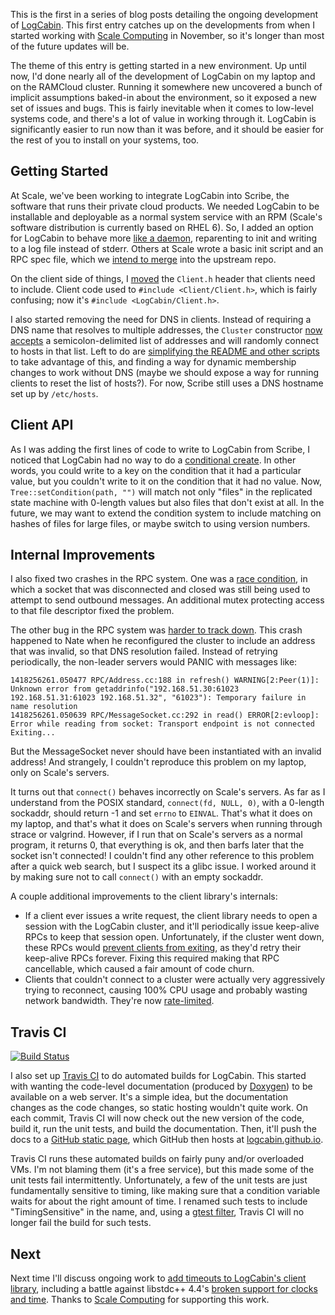 This is the first in a series of blog posts detailing the ongoing development
of [LogCabin](https://github.com/logcabin/logcabin). This first entry catches
up on the developments from when I started working with [Scale
Computing](http://www.scalecomputing.com) in November, so it's longer than most
of the future updates will be.

The theme of this entry is getting started in a new environment. Up until now,
I'd done nearly all of the development of LogCabin on my laptop and on the
RAMCloud cluster. Running it somewhere new uncovered a bunch of implicit
assumptions baked-in about the environment, so it exposed a new set of issues
and bugs. This is fairly inevitable when it comes to low-level systems code,
and there's a lot of value in working through it. LogCabin is significantly
easier to run now than it was before, and it should be easier for the rest of
you to install on your systems, too.

Getting Started
---------------

At Scale, we've been working to integrate LogCabin into Scribe, the software
that runs their private cloud products. We needed LogCabin to be installable
and deployable as a normal system service with an RPM (Scale's software
distribution is currently based on RHEL 6). So, I added an option for LogCabin
to behave more [like a daemon](https://github.com/logcabin/logcabin/issues/65),
reparenting to init and writing to a log file instead of stderr. Others at
Scale wrote a basic init script and an RPC spec file, which we [intend to
merge](https://github.com/logcabin/logcabin/issues/74) into the upstream repo.

On the client side of things, I
[moved](https://github.com/logcabin/logcabin/commit/f8f3b7ec) the `Client.h`
header that clients need to include. Client code used to `#include
<Client/Client.h>`, which is fairly confusing; now it's `#include
<LogCabin/Client.h>`.

I also started removing the need for DNS in clients. Instead of requiring a DNS
name that resolves to multiple addresses, the `Cluster` constructor [now
accepts](https://github.com/logcabin/logcabin/commit/83733fe8) a
semicolon-delimited list of addresses and will randomly connect to hosts in
that list. Left to do are [simplifying the README and other
scripts](https://github.com/logcabin/logcabin/issues/63) to take advantage of
this, and finding a way for dynamic membership changes to work without DNS
(maybe we should expose a way for running clients to reset the list of hosts?).
For now, Scribe still uses a DNS hostname set up by `/etc/hosts`.

Client API
----------

As I was adding the first lines of code to write to LogCabin from Scribe, I
noticed that LogCabin had no way to do a [conditional
create](https://github.com/logcabin/logcabin/issues/59). In other words, you
could write to a key on the condition that it had a particular value, but you
couldn't write to it on the condition that it had no value. Now,
`Tree::setCondition(path, "")` will match not only "files" in the replicated
state machine with 0-length values but also files that don't exist at all. In
the future, we may want to extend the condition system to include matching on
hashes of files for large files, or maybe switch to using version numbers.

Internal Improvements
---------------------

I also fixed two crashes in the RPC system. One was a [race
condition](https://github.com/logcabin/logcabin/issues/70), in which a socket
that was disconnected and closed was still being used to attempt to send
outbound messages. An additional mutex protecting access to that file
descriptor fixed the problem.

The other bug in the RPC system was [harder to track
down](https://github.com/logcabin/logcabin/issues/66). This crash happened to
Nate when he reconfigured the cluster to include an address that was invalid,
so that DNS resolution failed. Instead of retrying periodically, the non-leader
servers would PANIC with messages like:

    1418256261.050477 RPC/Address.cc:188 in refresh() WARNING[2:Peer(1)]: Unknown error from getaddrinfo("192.168.51.30:61023 192.168.51.31:61023 192.168.51.32", "61023"): Temporary failure in name resolution
    1418256261.050639 RPC/MessageSocket.cc:292 in read() ERROR[2:evloop]: Error while reading from socket: Transport endpoint is not connected Exiting...

But the MessageSocket never should have been instantiated with an invalid
address! And strangely, I couldn't reproduce this problem on my laptop, only on
Scale's servers.

It turns out that `connect()` behaves incorrectly on Scale's servers. As far as
I understand from the POSIX standard, `connect(fd, NULL, 0)`, with a 0-length
sockaddr, should return -1 and set `errno` to `EINVAL`. That's what it does on
my laptop, and that's what it does on Scale's servers when running through
strace or valgrind. However, if I run that on Scale's servers as a normal
program, it returns 0, that everything is ok, and then barfs later that the
socket isn't connected! I couldn't find any other reference to this problem
after a quick web search, but I suspect its a glibc issue. I worked around it
by making sure not to call `connect()` with an empty sockaddr.

A couple additional improvements to the client library's internals:

- If a client ever issues a write request, the client library needs to open a
  session with the LogCabin cluster, and it'll periodically issue keep-alive
  RPCs to keep that session open. Unfortunately, if the cluster went down,
  these RPCs would [prevent clients from
  exiting](https://github.com/logcabin/logcabin/issues/71), as they'd retry
  their keep-alive RPCs forever. Fixing this required making that RPC
  cancellable, which caused a fair amount of code churn.
- Clients that couldn't connect to a cluster were actually very aggressively
  trying to reconnect, causing 100% CPU usage and probably wasting network
  bandwidth. They're now
  [rate-limited](https://github.com/logcabin/logcabin/commit/37a53ec9).

Travis CI
---------

[![Build Status](https://travis-ci.org/logcabin/logcabin.svg?branch=master)](https://travis-ci.org/logcabin/logcabin)

I also set up [Travis CI](https://travis-ci.org/logcabin/logcabin) to do
automated builds for LogCabin. This started with wanting the code-level
documentation (produced by [Doxygen](http://doxygen.org)) to be available on a
web server. It's a simple idea, but the documentation changes as the code
changes, so static hosting wouldn't quite work. On each commit, Travis CI will
now check out the new version of the code, build it, run the unit tests, and
build the documentation. Then, it'll push the docs to a [GitHub static
page](https://github.com/logcabin/logcabin.github.io), which GitHub then hosts
at [logcabin.github.io](https://logcabin.github.io). 

Travis CI runs these automated builds on fairly puny and/or overloaded VMs. I'm
not blaming them (it's a free service), but this made some of the unit tests
fail intermittently. Unfortunately, a few of the unit tests are just
fundamentally sensitive to timing, like making sure that a condition variable
waits for about the right amount of time. I renamed such tests to include
"TimingSensitive" in the name, and, using a [gtest
filter](https://code.google.com/p/googletest/wiki/AdvancedGuide#Running_a_Subset_of_the_Tests),
Travis CI will no longer fail the build for such tests.

Next
----

Next time I'll discuss ongoing work to [add timeouts to LogCabin's client
library](https://github.com/logcabin/logcabin/issues/69), including a battle
against libstdc++ 4.4's [broken support for clocks and
time](https://github.com/logcabin/logcabin/issues/24). Thanks to [Scale
Computing](http://www.scalecomputing.com) for supporting this work.

